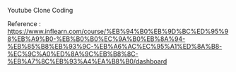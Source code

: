 Youtube Clone Coding

Reference : https://www.inflearn.com/course/%EB%94%B0%EB%9D%BC%ED%95%98%EB%A9%B0-%EB%B0%B0%EC%9A%B0%EB%8A%94-%EB%85%B8%EB%93%9C-%EB%A6%AC%EC%95%A1%ED%8A%B8-%EC%9C%A0%ED%8A%9C%EB%B8%8C-%EB%A7%8C%EB%93%A4%EA%B8%B0/dashboard
